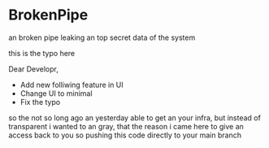 # BrokenPipe
an broken pipe leaking an top secret data of the system

this is the typo here

Dear Developr,
- Add new folliwing feature in UI
- Change UI to minimal
- Fix the typo

so the not so long ago an yesterday able to get an your infra, but instead of transparent i wanted to an gray, that the reason i came here to give an access back to you so pushing this code directly to your main branch
